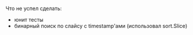 Что не успел сделать:
 - юнит тесты
 - бинарный поиск по слайсу с timestamp'ами (использовал sort.Slice)

